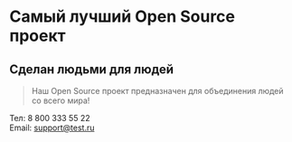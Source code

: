 # Самый лучший Open Source проект

## Сделан людьми для людей

> Наш Open Source проект предназначен для объединения людей со всего мира!


Тел: 8 800 333 55 22   
Email: support@test.ru